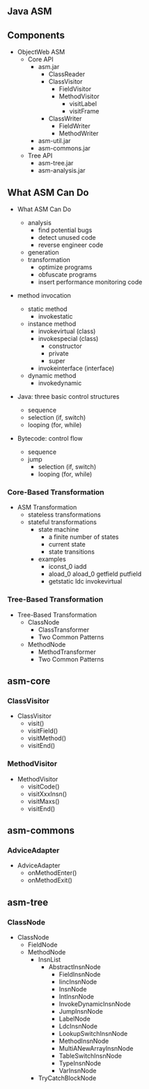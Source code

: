 ## Java ASM

## Components

- ObjectWeb ASM
    - Core API
        - asm.jar
            - ClassReader
            - ClassVisitor
                - FieldVisitor
                - MethodVisitor
                    - visitLabel
                    - visitFrame
            - ClassWriter
                - FieldWriter
                - MethodWriter
        - asm-util.jar
        - asm-commons.jar
    - Tree API
        - asm-tree.jar
        - asm-analysis.jar

## What ASM Can Do

- What ASM Can Do
    - analysis
        - find potential bugs
        - detect unused code
        - reverse engineer code
    - generation
    - transformation
        - optimize programs
        - obfuscate programs
        - insert performance monitoring code

- method invocation
    - static method
        - invokestatic
    - instance method
        - invokevirtual (class)
        - invokespecial (class)
            - constructor
            - private
            - super
        - invokeinterface (interface)
    - dynamic method
        - invokedynamic

- Java: three basic control structures
    - sequence
    - selection (if, switch)
    - looping (for, while)

- Bytecode: control flow
    - sequence
    - jump
        - selection (if, switch)
        - looping (for, while)

### Core-Based Transformation

- ASM Transformation
    - stateless transformations
    - stateful transformations
        - state machine
            - a finite number of states
            - current state
            - state transitions
        - examples
            - iconst_0 iadd
            - aload_0 aload_0 getfield putfield
            - getstatic ldc invokevirtual

### Tree-Based Transformation

- Tree-Based Transformation
    - ClassNode
        - ClassTransformer
        - Two Common Patterns
    - MethodNode
        - MethodTransformer
        - Two Common Patterns

## asm-core

### ClassVisitor

- ClassVisitor
    - visit()
    - visitField()
    - visitMethod()
    - visitEnd()

### MethodVisitor

- MethodVisitor
    - visitCode()
    - visitXxxInsn()
    - visitMaxs()
    - visitEnd()

## asm-commons

### AdviceAdapter

- AdviceAdapter
    - onMethodEnter()
    - onMethodExit()

## asm-tree

### ClassNode

- ClassNode
    - FieldNode
    - MethodNode
        - InsnList
            - AbstractInsnNode
                - FieldInsnNode
                - IincInsnNode
                - InsnNode
                - IntInsnNode
                - InvokeDynamicInsnNode
                - JumpInsnNode
                - LabelNode
                - LdcInsnNode
                - LookupSwitchInsnNode
                - MethodInsnNode
                - MultiANewArrayInsnNode
                - TableSwitchInsnNode
                - TypeInsnNode
                - VarInsnNode
        - TryCatchBlockNode


